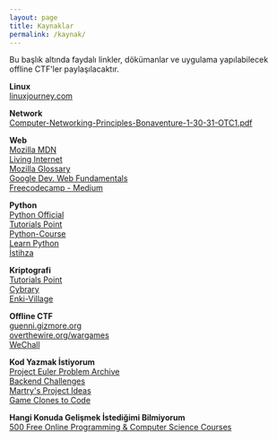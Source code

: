 ```yaml
---
layout: page
title: Kaynaklar
permalink: /kaynak/
---
```


Bu başlık altında faydalı linkler, dökümanlar ve uygulama yapılabilecek offline CTF'ler paylaşılacaktır.

**Linux**<br>
[linuxjourney.com](https://linuxjourney.com/)

**Network**<br>
[Computer-Networking-Principles-Bonaventure-1-30-31-OTC1.pdf](https://www.saylor.org/site/wp-content/uploads/2012/02/Computer-Networking-Principles-Bonaventure-1-30-31-OTC1.pdf)

**Web**<br>
[Mozilla MDN](https://developer.mozilla.org/en-US/docs/Web/Guide)<br>
[Living Internet](http://www.livinginternet.com/w/ww.htm)<br>
[Mozilla Glossary](https://developer.mozilla.org/en-US/docs/Glossary)<br>
[Google Dev. Web Fundamentals](https://developers.google.com/web/fundamentals/)<br>
[Freecodecamp - Medium](https://medium.freecodecamp.com/)

**Python**<br>
[Python Official](https://docs.python.org/3/tutorial/)<br>
[Tutorials Point](https://www.tutorialspoint.com/python3/)<br>
[Python-Course](http://www.python-course.eu/python3_course.php)<br>
[Learn Python](https://www.learnpython.org/)<br>
[İstihza](http://belgeler.istihza.com/py3/)

**Kriptografi**<br>
[Tutorials Point](https://www.tutorialspoint.com/cryptography/index.htm)<br>
[Cybrary](https://www.cybrary.it/course/cryptography/#)<br>
[Enki-Village](http://www.enki-village.com/types-of-codes.html)

**Offline CTF**<br>
[guenni.gizmore.org](http://guenni.gizmore.org/)<br>
[overthewire.org/wargames](http://overthewire.org/wargames/)<br>
[WeChall](https://www.wechall.net/)

**Kod Yazmak İstiyorum**<br>
[Project Euler Problem Archive](https://projecteuler.net/archives)<br>
[Backend Challenges](http://codingbat.com/python)<br>
[Martry's Project Ideas](http://www.dreamincode.net/forums/topic/78802-martyr2s-mega-project-ideas-list/)<br>
[Game Clones to Code](http://inventwithpython.com/blog/2012/02/20/i-need-practice-programming-49-ideas-for-game-clones-to-code/)<br>

**Hangi Konuda Gelişmek İstediğimi Bilmiyorum**<br>
[500 Free Online Programming & Computer Science Courses](https://medium.freecodecamp.org/450-free-online-programming-computer-science-courses-you-can-start-in-september-59712e77635c)
